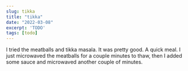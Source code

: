 ```yaml
---
slug: tikka
title: "tikka"
date: "2022-03-08"
excerpt: 'TODO'
tags: [todo]
---
```


I tried the meatballs and tikka masala. It was pretty good. A quick meal. I just microwaved the meatballs for a couple minutes to thaw, then I added some sauce and microwaved another couple of minutes.
